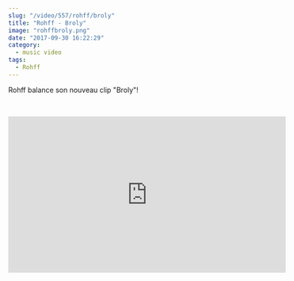 ```yaml
--- 
slug: "/video/557/rohff/broly"
title: "Rohff - Broly"
image: "rohffbroly.png"
date: "2017-09-30 16:22:29"
category:
  - music video
tags:
  - Rohff
---
```

<p>Rohff balance son nouveau clip "Broly"! </p><br/><p><iframe width="560" height="315" src="https://www.youtube.com/embed/O-TpncSfcz8" frameborder="0" allowfullscreen></iframe></p>